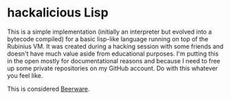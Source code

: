 # hackalicious Lisp

This is a simple implementation (initially an interpreter but evolved into a bytecode compiled) for a basic lisp-like language running on top of the Rubinius VM.
It was created during a hacking session with some friends and doesn't have much value aside from educational purposes.
I'm putting this in the open mostly for documentational reasons and because I need to free up some private repositories on my GitHub account.
Do with this whatever you feel like.

This is considered [Beerware](http://en.wikipedia.org/wiki/Beerware).